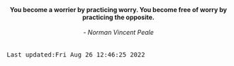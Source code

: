 
<div align="center"><b><span>You become a worrier by practicing worry. You become free of worry by practicing the opposite.</span></b><br><br><i> - Norman Vincent Peale</i></div>
<br><br><kbd>Last updated:Fri Aug 26 12:46:25 2022</kbd>